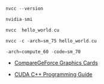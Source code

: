 ```c
nvcc --version

nvidia-smi

nvcc  hello_world.cu

nvcc -c -arch=sm_75 hello_world.cu

-arch=compute_60 -code=sm_70


```


- [CompareGeForce Graphics Cards](https://www.nvidia.com/en-eu/geforce/graphics-cards/compare/?section=compare-20)

- [CUDA C++ Programming Guide](https://docs.nvidia.com/cuda/cuda-c-programming-guide/index.html#compute-capability)